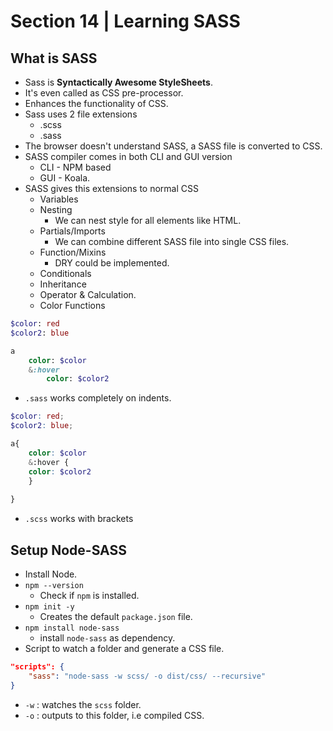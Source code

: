 # Section 14 | Learning SASS #

## What is SASS ##
* Sass is **Syntactically Awesome StyleSheets**.
* It's even called as CSS pre-processor.
* Enhances the functionality of CSS.
* Sass uses 2 file extensions
    - .scss
    - .sass
* The browser doesn't understand SASS, a SASS file is converted to CSS.
* SASS compiler comes in both CLI and GUI version
    - CLI - NPM based
    - GUI - Koala.
* SASS gives this extensions to normal CSS
    - Variables
    - Nesting
        + We can nest style for all elements like HTML.
    - Partials/Imports
        + We can combine different SASS file into single CSS files.
    - Function/Mixins
        + DRY could be implemented.
    - Conditionals
    - Inheritance
    - Operator & Calculation.
    - Color Functions

```sass
$color: red
$color2: blue

a
    color: $color
    &:hover
        color: $color2
```

* `.sass` works completely on indents.

```scss
$color: red;
$color2: blue;

a{
    color: $color
    &:hover {
    color: $color2
    }
        
}
```

* `.scss` works with brackets

## Setup Node-SASS ##

* Install Node.
* `npm --version`
    - Check if `npm` is installed.
* `npm init -y`
    - Creates the default `package.json` file.
* `npm install node-sass`
    - install `node-sass` as dependency.
* Script to watch a folder and generate a CSS file.

```json
"scripts": {
    "sass": "node-sass -w scss/ -o dist/css/ --recursive"
}
```

* `-w` : watches the `scss` folder.
* `-o` : outputs to this folder, i.e compiled CSS.

